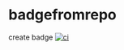 # badgefromrepo
create badge
[![ci](https://github.com/wechorg/badgefromrepo/actions/workflows/blank.yml/badge.svg)](https://github.com/wechorg/badgefromrepo/actions/workflows/blank.yml)
